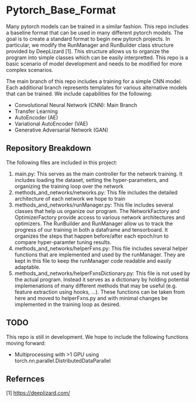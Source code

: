 # Pytorch_Base_Format
Many pytorch models can be trained in a similar fashion. This repo includes a baseline format that can be used in many different pytorch models. The goal is to create a standard format to begin new pytorch projects. In particular, we modify the RunManager and RunBuilder class structure provided by DeepLizard [1]. This structure allows us to organize the program into simple classes which can be easily interpretted. This repo is a basic scenario of model development and needs to be modified for more complex scenarios. 

The main branch of this repo includes a training for a simple CNN model. Each additional branch represents templates for various alternative models that can be trained. We include capabilities for the following: 
- Convolutional Neural Network (CNN): Main Branch
- Transfer Learning
- AutoEncoder (AE)
- Variational AutoEncoder (VAE)
- Generative Adversarial Network (GAN)

## Repository Breakdown
The following files are included in this project:
1. main.py: This serves as the main controller for the network training. It includes loading the dataset, setting the hyper-parameters, and organizing the training loop over the network
2. methods_and_networks/networks.py: This file includes the detailed architecture of each network we hope to train
3. methods_and_networks/runManager.py: This file includes several classes that help us organize our program. The NetworkFactory and OptimizerFactory provide access to various network architectures and optimizers. The RunBuilder and RunManager allow us to track the progress of our training in both a dataframe and tensorboard. It organizes the steps that happen before/after each epoch/run to compare hyper-paramter tuning results.
4. methods_and_networks/helperFxns.py: This file includes several helper functions that are implemented and used by the runManager. They are kept in this file to keep the runManager code readable and easily adaptable. 
5. methods_and_networks/helperFxnsDictionary.py: This file is not used by the actual program. Instead it serves as a dictionary by holding potential implemenations of many different methods that may be useful (e.g. feature extraction using hooks, ...). These functions can be taken from here and moved to helperFxns.py and with minimal changes be implemented in the training loop as desired. 

## TODO
This repo is still in development. We hope to include the following functions moving forward:
- Multiprocessing with >1 GPU using torch.nn.parallel.DistributedDataParallel

## Refernces
[1] https://deeplizard.com/ 
